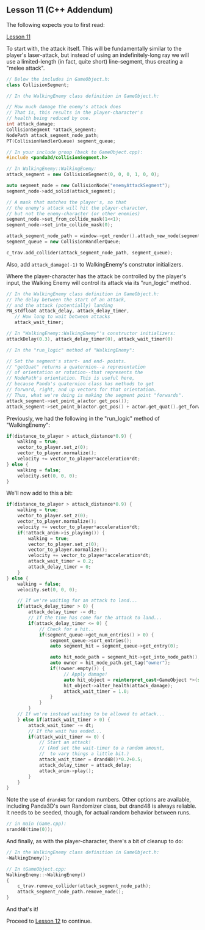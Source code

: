 Lesson 11 (C++ Addendum)
------------------------

The following expects you to first read:

[Lesson 11](https://arsthaumaturgis.github.io/Panda3DTutorial.io/tutorial/tut_lesson11.html)

To start with, the attack itself. This will be fundamentally similar
to the player's laser-attack, but instead of using an
indefinitely-long ray we will use a limited-length (in fact, quite
short) line-segment, thus creating a "melee attack".

```c++
// Below the includes in GameObject.h:
class CollisionSegment;
```
```c++
// In the WalkingEnemy class definition in GameObject.h:

// How much damage the enemy's attack does
// That is, this results in the player-character's
// health being reduced by one.
int attack_damage;
CollisionSegment *attack_segment;
NodePath attack_segment_node_path;
PT(CollisionHandlerQueue) segment_queue;
```
```c++
// In your include group (back to GameObject.cpp):
#include <panda3d/collisionSegment.h>
```

```c++
// In WalkingEnemy::WalkingEnemy:
attack_segment = new CollisionSegment(0, 0, 0, 1, 0, 0);

auto segment_node = new CollisionNode("enemyAttackSegment");
segment_node->add_solid(attack_segment);

// A mask that matches the player's, so that
// the enemy's attack will hit the player-character,
// but not the enemy-character (or other enemies)
segment_node->set_from_collide_mask(1<<1);
segment_node->set_into_collide_mask(0);

attack_segment_node_path = window->get_render().attach_new_node(segment_node);
segment_queue = new CollisionHandlerQueue;

c_trav.add_collider(attack_segment_node_path, segment_queue);
```

Also, add `attack_damage(-1)` to WalkingEnemy's construtor initializers.

Where the player-character has the attack be controlled by the
player's input, the Walking Enemy will control its attack via its
"run_logic" method.

```c++
// In the WalkingEnemy class definition in GameObject.h:
// The delay between the start of an attack,
// and the attack (potentially) landing
PN_stdfloat attack_delay, attack_delay_timer,
   // How long to wait between attacks
   attack_wait_timer;
```

```c++
// In "WalkingEnemy::WalkingEnemy"'s constructor initializers:
attackDelay(0.3), attack_delay_timer(0), attack_wait_timer(0)
```

```c++
// In the "run_logic" method of "WalkingEnemy":

// Set the segment's start- and end- points.
// "getQuat" returns a quaternion--a representation
// of orientation or rotation--that represents the
// NodePath's orientation. This is useful here,
// because Panda's quaternion class has methods to get
// forward, right, and up vectors for that orientation.
// Thus, what we're doing is making the segment point "forwards".
attack_segment->set_point_a(actor.get_pos());
attack_segment->set_point_b(actor.get_pos() + actor.get_quat().get_forward()*attack_distance);
```

Previously, we had the following in the "run_logic" method of "WalkingEnemy":

```c++
if(distance_to_player > attack_distance*0.9) {
    walking = true;
    vector_to_player.set_z(0);
    vector_to_player.normalize();
    velocity += vector_to_player*acceleration*dt;
} else {
    walking = false;
    velocity.set(0, 0, 0);
}
```

We'll now add to this a bit:

```c++
if(distance_to_player > attack_distance*0.9) {
    walking = true;
    vector_to_player.set_z(0);
    vector_to_player.normalize();
    velocity += vector_to_player*acceleration*dt;
    if(!attack_anim->is_playing()) {
        walking = true;
        vector_to_player.set_z(0);
        vector_to_player.normalize();
        velocity += vector_to_player*acceleration*dt;
        attack_wait_timer = 0.2;
        attack_delay_timer = 0;
    }
} else {
    walking = false;
    velocity.set(0, 0, 0);

    // If we're waiting for an attack to land...
    if(attack_delay_timer > 0) {
        attack_delay_timer -= dt;
        // If the time has come for the attack to land...
        if(attack_delay_timer <= 0) {
            // Check for a hit..
            if(segment_queue->get_num_entries() > 0) {
                segment_queue->sort_entries();
                auto segment_hit = segment_queue->get_entry(0);

                auto hit_node_path = segment_hit->get_into_node_path();
                auto owner = hit_node_path.get_tag("owner");
                if(!owner.empty()) {
                     // Apply damage!
                     auto hit_object = reinterpret_cast<GameObject *>(std::stoul(owner));
                     hit_object->alter_health(attack_damage);
                     attack_wait_timer = 1.0;
                }
            }
        }
    // If we're instead waiting to be allowed to attack...
    } else if(attack_wait_timer > 0) {
        attack_wait_timer -= dt;
        // If the wait has ended...
        if(attack_wait_timer <= 0) {
            // Start an attack!
            // (And set the wait-timer to a random amount,
            //  to vary things a little bit.)
            attack_wait_timer = drand48()*0.2+0.5;
            attack_delay_timer = attack_delay;
            attack_anim->play();
        }
    }
}
```

Note the use of `drand48` for random numbers.  Other options are
available, including Panda3D's own Randomizer class, but drand48 is
always reliable.  It needs to be seeded, though, for actual random
behavior between runs.

```c++
// in main (Game.cpp):
srand48(time(0));
```

And finally, as with the player-character, there's a bit of cleanup to do:

```c++
// In the WalkingEnemy class definition in GameObject.h:
~WalkingEnemy();
```
```c++
// In tGameObject.cpp:
WalkingEnemy::~WalkingEnemy()
{
    c_trav.remove_collider(attack_segment_node_path);
    attack_segment_node_path.remove_node();
}
```

And that's it!

Proceed to [Lesson 12](../Lesson12) to continue.
